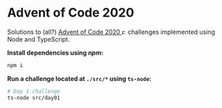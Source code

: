 # Advent of Code 2020

Solutions to (all?) [Advent of Code 2020 <img src="https://www.pngrepo.com/png/35710/180/external.png" width="10" alt="External link">](https://adventofcode.com/2020)
 challenges implemented using Node and TypeScript.

**Install dependencies using *npm*:**

```bash
npm i
```

**Run a challenge located at `./src/*` using `ts-node`:**

```bash
# Day 1 challenge
ts-node src/day01
```
